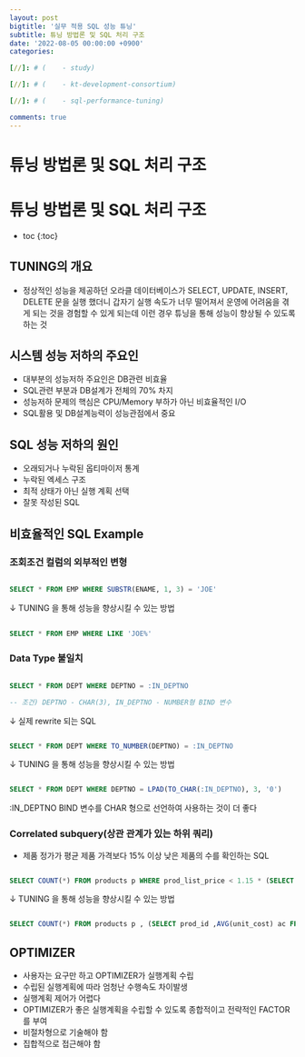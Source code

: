 ```yaml
---
layout: post
bigtitle: '실무 적용 SQL 성능 튜닝'
subtitle: 튜닝 방법론 및 SQL 처리 구조
date: '2022-08-05 00:00:00 +0900'
categories:

[//]: # (    - study)

[//]: # (    - kt-development-consortium)

[//]: # (    - sql-performance-tuning)

comments: true
---
```


# 튜닝 방법론 및 SQL 처리 구조

# 튜닝 방법론 및 SQL 처리 구조
* toc
{:toc}

## TUNING의 개요
+ 정상적인 성능을 제공하던 오라클 데이터베이스가 SELECT, UPDATE, INSERT, DELETE 문을 실행 했더니 갑자기 실행 속도가 너무 떨어져서 운영에 어려움을 겪게 되는 것을 경험할 수 있게 되는데 
이런 경우 튜닝을 통해 성능이 향상될 수 있도록 하는 것

## 시스템 성능 저하의 주요인
+ 대부분의 성능저하 주요인은 DB관련 비효율
+ SQL관련 부분과 DB설계가 전체의 70% 차지
+ 성능저하 문제의 핵심은 CPU/Memory 부하가 아닌 비효율적인 I/O
+ SQL활용 및 DB설계능력이 성능관점에서 중요

## SQL 성능 저하의 원인
+ 오래되거나 누락된 옵티마이저 통계
+ 누락된 엑세스 구조
+ 최적 상태가 아닌 실행 계획 선택
+ 잘못 작성된 SQL

## 비효율적인 SQL Example

### 조회조건 컬럼의 외부적인 변형

~~~sql

SELECT * FROM EMP WHERE SUBSTR(ENAME, 1, 3) = 'JOE'

~~~

↓ TUNING 을 통해 성능을 향상시킬 수 있는 방법

~~~sql
 
SELECT * FROM EMP WHERE LIKE 'JOE%'

~~~

### Data Type 불일치

~~~sql

SELECT * FROM DEPT WHERE DEPTNO = :IN_DEPTNO

-- 조건) DEPTNO - CHAR(3), IN_DEPTNO - NUMBER형 BIND 변수

~~~

↓ 실제 rewrite 되는 SQL

~~~sql

SELECT * FROM DEPT WHERE TO_NUMBER(DEPTNO) = :IN_DEPTNO

~~~

↓ TUNING 을 통해 성능을 향상시킬 수 있는 방법

~~~sql

SELECT * FROM DEPT WHERE DEPTNO = LPAD(TO_CHAR(:IN_DEPTNO), 3, '0')

~~~

:IN_DEPTNO BIND 변수를 CHAR 형으로 선언하여 사용하는 것이 더 좋다

### Correlated subquery(상관 관계가 있는 하위 쿼리)
+ 제품 정가가 평균 제품 가격보다 15% 이상 낮은 제품의 수를 확인하는 SQL

~~~sql

SELECT COUNT(*) FROM products p WHERE prod_list_price < 1.15 * (SELECT AVG(unit_cost) FROM costs c WHERE c.prod_id = p.prod_id)

~~~

↓ TUNING 을 통해 성능을 향상시킬 수 있는 방법

~~~sql

SELECT COUNT(*) FROM products p , (SELECT prod_id ,AVG(unit_cost) ac FROM costs GROUP BY prod_id) c  WHERE p.prod_id = c.prod_id AND p.prod_list_price < 1.15 * c.ac 

~~~

## OPTIMIZER
+ 사용자는 요구만 하고 OPTIMIZER가 실행계획 수립
+ 수립된 실행계획에 따라 엄청난 수행속도 차이발생
+ 실행계획 제어가 어렵다
+ OPTIMIZER가 좋은 실행계획을 수립할 수 있도록 종합적이고 전략적인 FACTOR를 부여
+ 비절차형으로 기술해야 함
+ 집합적으로 접근해야 함
